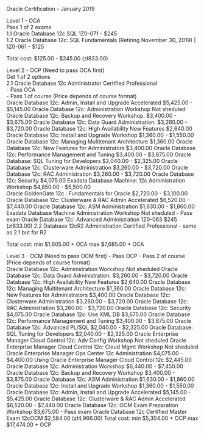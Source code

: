 Oracle Certification - January 2019  


Level 1 - OCA  
 Pass 1 of 2 exams  
  1.1 Oracle Database 12c SQL 1Z0-071 - $245   
  1.2 Oracle Database 12c: SQL Fundamentals (Retiring November 30, 2019) | 1Z0-061 - $125  

Total cost: $125.00 - $245.00 (zł833.00)  

Level 2 - OCP (Need to pass OCA first)  
  Get 1 of 2 options  
  2.1 Oracle Database 12c Administrator Certified Professional  
    - Pass OCA  
    - Pass 1 of course (Price depends of course format)  
        Oracle Database 12c: Admin, Install and Upgrade Accelerated  $5,425.00 - $5,145.00
        Oracle Database 12c: Administration Workshop                 Not sheduled
        Oracle Database 12c: Backup and Recovery Workshop.           $3,400.00 - $3,675.00
        Oracle Database 12c: Data Guard Administration.              $3,260.00 - $3,720.00
        Oracle Database 12c: High Availability New Features          $2,640.00
        Oracle Database 12c: Install and Upgrade Workshop            $1,360.00 - $1,550.00
        Oracle Database 12c: Managing Multitenant Architecture       $1,360.00
        Oracle Database 12c: New Features for Administrators         $3,400.00
        Oracle Database 12c: Performance Management and Tuning       $3,400.00 - $3,875.00
        Oracle Database: SQL Tuning for Developers                   $2,040.00 - $2,325.00
        Oracle Database 12c: Clusterware Administration              $3,260.00 - $3,720.00
        Oracle Database 12c: RAC Administration                      $3,260.00 - $3,720.00
        Oracle Database 12c: Security                                $4,075.00
        Exadata Database Machine: 12c Administration Workshop        $4,850.00 - $5,500.00       
        Oracle GoldenGate 12c : Fundamentals for Oracle              $2,720.00 - $3,100.00
        Oracle Database 12c: Clusterware & RAC Admin Accelerated     $6,520.00 - $7,440.00
        Oracle Database 12c: ASM Administration                      $1,630.00 - $1,860.00
        Exadata Database Machine Administration Workshop             Not sheduled
    - Pass exam
       Oracle Database 12c: Advanced Administration 1Z0-063          $245 (zł833.00)
  2.2 Database 12cR2 Administration Certified Professional
    - same as 2.1 but for R2

Total cost: min $1,605.00 + OCA
            max $7,685.00 + OCA
 
Level 3 - OCM (Need to pass OCM first)
    - Pass OCP
    - Pass 2 of course (Price depends of course format)    
        Oracle Database 12c: Administration Workshop                 Not sheduled
        Oracle Database 12c: Data Guard Administration.              $3,260.00 - $3,720.00
        Oracle Database 12c: High Availability New Features          $2,640.00
        Oracle Database 12c: Managing Multitenant Architecture       $1,360.00
        Oracle Database 12c: New Features for Administrators         $3,400.00
        Oracle Database 12c: Clusterware Administration              $3,260.00 - $3,720.00
        Oracle Database 12c: RAC Administration                      $3,260.00 - $3,720.00
        Oracle Database 12c: Security                                $4,075.00
        Oracle Database 12c: Use XML DB                              $3,675.00
        Oracle Database 12c: Performance Management and Tuning       $3,400.00 - $3,875.00
        Oracle Database 12c: Advanced PL/SQL                         $2,040.00 - $2,325.00
        Oracle Database: SQL Tuning for Developers                   $2,040.00 - $2,325.00
        Oracle Enterprise Manager Cloud Control 12c: Adv Config Workshop Not sheduled
        Oracle Enterprise Manager Cloud Control 12c: Cloud Mgmt Workshop  Not sheduled
        Oracle Enterprise Manager Ops Center 12c Administration      $4,075.00 - $4,400.00
        Using Oracle Enterprise Manager Cloud Control 12c            $2,445.00
        Oracle Database 12c: Administration Workshop                 $6,440.00 - $7,450.00
        Oracle Database 12c: Backup and Recovery Workshop            $3,400.00 - $3,875.00
        Oracle Database 12c: ASM Administration                      $1,630.00 - $1,860.00
        Oracle Database 12c: Install and Upgrade Workshop            $1,360.00 - $1,550.00
        Oracle Database 12c: Admin, Install and Upgrade Accelerated  $5,145.00 - $5,425.00
        Oracle Database 12c: Clusterware & RAC Admin Accelerated     $6,520.00 - $7,440.00
        Oracle Database 12c: OCM Exam Preparation Workshop           $3,675.00
     - Pass exam
       Oracle Database 12c Certified Master Exam 12cOCM              $2,584.00 (zł4,966.00)
Total cost: min $5,304.00 + OCP
            max $17,474.00 + OCP      
       
